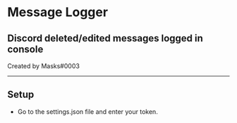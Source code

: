 # Message Logger
Discord deleted/edited messages logged in console
---

Created by Masks#0003

---
## Setup
- Go to the settings.json file and enter your token.